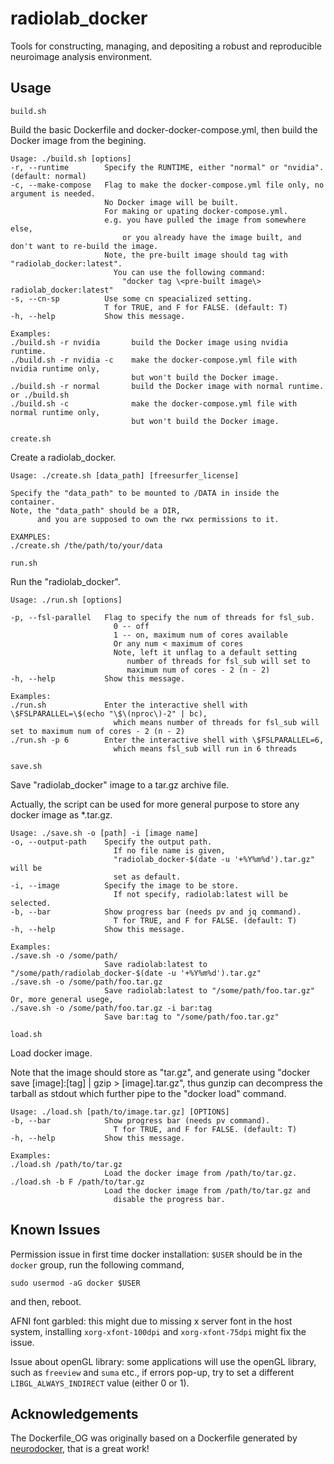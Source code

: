 # radiolab_docker

Tools for constructing, managing, and depositing a robust and reproducible neuroimage analysis environment. 

## Usage
`build.sh`

Build the basic Dockerfile and docker-docker-compose.yml,
then build the Docker image from the begining.


```
Usage: ./build.sh [options]
-r, --runtime        Specify the RUNTIME, either "normal" or "nvidia". (default: normal)
-c, --make-compose   Flag to make the docker-compose.yml file only, no argument is needed.
                     No Docker image will be built.
                     For making or upating docker-compose.yml.
                     e.g. you have pulled the image from somewhere else,
                         or you already have the image built, and don't want to re-build the image.
                     Note, the pre-built image should tag with "radiolab_docker:latest".
                       You can use the following command:
                         "docker tag \<pre-built image\> radiolab_docker:latest"
-s, --cn-sp          Use some cn speacialized setting.
                     T for TRUE, and F for FALSE. (default: T)
-h, --help           Show this message.

Examples:
./build.sh -r nvidia       build the Docker image using nvidia runtime.
./build.sh -r nvidia -c    make the docker-compose.yml file with nvidia runtime only,
                           but won't build the Docker image.
./build.sh -r normal       build the Docker image with normal runtime.
or ./build.sh
./build.sh -c              make the docker-compose.yml file with normal runtime only,
                           but won't build the Docker image.
```


`create.sh`

Create a radiolab_docker.


```
Usage: ./create.sh [data_path] [freesurfer_license]

Specify the "data_path" to be mounted to /DATA in inside the container.
Note, the "data_path" should be a DIR,
      and you are supposed to own the rwx permissions to it.

EXAMPLES:
./create.sh /the/path/to/your/data
```


`run.sh`

Run the "radiolab_docker".


```
Usage: ./run.sh [options]

-p, --fsl-parallel   Flag to specify the num of threads for fsl_sub.
                       0 -- off
                       1 -- on, maximum num of cores available
                       Or any num < maximum of cores
                       Note, left it unflag to a default setting
                          number of threads for fsl_sub will set to 
                          maximum num of cores - 2 (n - 2)
-h, --help           Show this message.

Examples:
./run.sh             Enter the interactive shell with \$FSLPARALLEL=\$(echo "\$\(nproc\)-2" | bc),
                       which means number of threads for fsl_sub will set to maximum num of cores - 2 (n - 2)
./run.sh -p 6        Enter the interactive shell with \$FSLPARALLEL=6,
                       which means fsl_sub will run in 6 threads
```


`save.sh`

Save "radiolab_docker" image to a tar.gz archive file.

Actually, the script can be used for more general
purpose to store any docker image as \*.tar.gz.


```
Usage: ./save.sh -o [path] -i [image name]
-o, --output-path    Specify the output path.
                       If no file name is given,
                       "radiolab_docker-$(date -u '+%Y%m%d').tar.gz" will be
                       set as default.
-i, --image          Specify the image to be store.
                       If not specify, radiolab:latest will be selected.
-b, --bar            Show progress bar (needs pv and jq command).
                       T for TRUE, and F for FALSE. (default: T)
-h, --help           Show this message.

Examples:
./save.sh -o /some/path/
                     Save radiolab:latest to "/some/path/radiolab_docker-$(date -u '+%Y%m%d').tar.gz"
./save.sh -o /some/path/foo.tar.gz
                     Save radiolab:latest to "/some/path/foo.tar.gz"
Or, more general usege,
./save.sh -o /some/path/foo.tar.gz -i bar:tag
                     Save bar:tag to "/some/path/foo.tar.gz"
```


`load.sh`

Load docker image.

Note that the image should store as "tar.gz",
and generate using "docker save [image]:[tag] | gzip > [image].tar.gz",
thus gunzip can decompress the tarball as stdout which further pipe to
the "docker load" command.


```
Usage: ./load.sh [path/to/image.tar.gz] [OPTIONS]
-b, --bar            Show progress bar (needs pv command).
                       T for TRUE, and F for FALSE. (default: T)
-h, --help           Show this message.

Examples:
./load.sh /path/to/tar.gz
                     Load the docker image from /path/to/tar.gz.
./load.sh -b F /path/to/tar.gz
                     Load the docker image from /path/to/tar.gz and
                       disable the progress bar.
```


## Known Issues
Permission issue in first time docker installation: `$USER` should be in the `docker` group, run the following
command,

`sudo usermod -aG docker $USER`

and then, reboot.


AFNI font garbled: this might due to missing x server font in the host system,
installing `xorg-xfont-100dpi` and `xorg-xfont-75dpi` might fix the issue.

Issue about openGL library: some applications will use the openGL library, such as `freeview` and `suma` etc., 
if errors pop-up, try to set a different `LIBGL_ALWAYS_INDIRECT` value (either 0 or 1).


## Acknowledgements
The Dockerfile_OG was originally based on a Dockerfile generated by [neurodocker](https://github.com/ReproNim/neurodocker),
that is a great work! 

